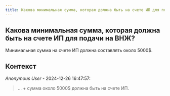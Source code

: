 ```yaml
---
title: Какова минимальная сумма, которая должна быть на счете ИП для подачи на ВНЖ?
---
```


## Какова минимальная сумма, которая должна быть на счете ИП для подачи на ВНЖ?

Минимальная сумма на счете ИП должна составлять около 5000$.

## Контекст

_Anonymous User_ - 2024-12-26 16:47:57:

> ... + сумма около 5000$ должна быть на счете ИП.
